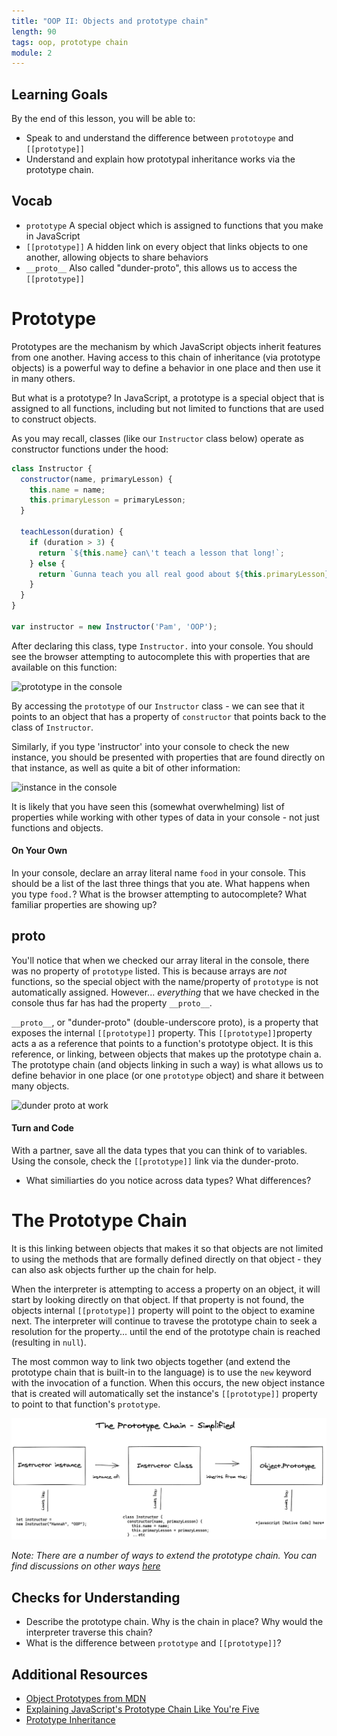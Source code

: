 ```yaml
---
title: "OOP II: Objects and prototype chain"
length: 90
tags: oop, prototype chain
module: 2
---
```


## Learning Goals

By the end of this lesson, you will be able to:

* Speak to and understand the difference between `prototoype` and `[[prototype]]`
* Understand and explain how prototypal inheritance works via the prototype chain.

## Vocab

* `prototype` A special object which is assigned to functions that you make in JavaScript  
* `[[prototype]]` A hidden link on every object that links objects to one another, allowing objects to share behaviors    
* `__proto__` Also called "dunder-proto", this allows us to access the `[[prototype]]` 


# Prototype

Prototypes are the mechanism by which JavaScript objects inherit features from one another. Having access to this chain of inheritance (via prototype objects) is a powerful way to define a behavior in one place and then use it in many others.

But what is a prototype? In JavaScript, a prototype is a special object that is assigned to all functions, including but not limited to functions that are used to construct objects. 

As you may recall, classes (like our `Instructor` class below) operate as constructor functions under the hood:

```js
class Instructor {
  constructor(name, primaryLesson) {
    this.name = name;
    this.primaryLesson = primaryLesson;
  }

  teachLesson(duration) {
    if (duration > 3) {
      return `${this.name} can\'t teach a lesson that long!`;
    } else {
      return `Gunna teach you all real good about ${this.primaryLesson}`;
    }
  }
}

var instructor = new Instructor('Pam', 'OOP');
```

After declaring this class, type `Instructor.` into your console. You should see the browser attempting to autocomplete this with properties that are available on this function:

![prototype in the console](/assets/images/lessons/oop/prototype.png)

By accessing the `prototype` of our `Instructor` class - we can see that it points to an object that has a property of `constructor` that points back to the class of `Instructor`. 

Similarly, if you type 'instructor' into your console to check the new instance, you should be presented with properties that are found directly on that instance, as well as quite a bit of other information:

![instance in the console](/assets/images/lessons/oop/instance.png)


It is likely that you have seen this (somewhat overwhelming) list of properties while working with other types of data in your console - not just functions and objects.



#### On Your Own

In your console, declare an array literal name `food` in your console. This should be a list of the last three things that you ate. What happens when you type `food.`? What is the browser attempting to autocomplete? What familiar properties are showing up? 

## __proto__

You'll notice that when we checked our array literal in the console, there was no property of `prototype` listed. This is because arrays are _not_ functions, so the special object with the name/property of `prototype` is not automatically assigned. However... _everything_ that we have checked in the console thus far has had the property `__proto__`.

`__proto__`, or "dunder-proto" (double-underscore proto), is a property that exposes the internal `[[prototype]]` property. This `[[prototype]]`property acts a as a reference that points to a function's prototype object. It is this reference, or linking, between objects that makes up the prototype chain a. The prototype chain (and objects linking in such a way) is what allows us to define behavior in one place (or one `prototype` object) and share it between many objects. 

![dunder proto at work](/assets/images/lessons/oop/prototype-chain.png)


#### Turn and Code

With a partner, save all the data types that you can think of to variables. Using the console, check the `[[prototype]]` link via the dunder-proto.

- What similiarties do you notice across data types? What differences?

# The Prototype Chain

It is this linking between objects that makes it so that objects are not limited to using the methods that are formally defined directly on that object - they can also ask objects further up the chain for help.

When the interpreter is attempting to access a property on an object, it will start by looking directly on that object. If that property is not found, the objects internal `[[prototype]]` property will point to the object to examine next. The interpreter will continue to travese the prototype chain to seek a resolution for the property... until the end of the prototype chain is reached (resulting in `null`). 

The most common way to link two objects together (and extend the prototype chain that is built-in to the language) is to use the `new` keyword with the invocation of a function. When this occurs, the new object instance that is created will automatically set the instance's `[[prototype]]` property to point to that function's `prototype`. 

![the prototype chain simplified](/assets/images/lessons/oop/chain.png)


_*Note: There are a number of ways to extend the prototype chain. You can find discussions on other ways [here](https://developer.mozilla.org/en-US/docs/Web/JavaScript/Inheritance_and_the_prototype_chain#Different_ways_to_create_objects_and_the_resulting_prototype_chain)*_

## Checks for Understanding

* Describe the prototype chain. Why is the chain in place? Why would the interpreter traverse this chain?
* What is the difference between `prototype` and `[[prototype]]`?


## Additional Resources
* [Object Prototypes from MDN](https://developer.mozilla.org/en-US/docs/Learn/JavaScript/Objects/Object_prototypes)
* [Explaining JavaScript's Prototype Chain Like You're Five](https://dev.to/codesmith_staff/explain-javascripts-prototype-chain-like-im-five-51p)
* [Prototype Inheritance](https://javascript.info/prototype-inheritance)